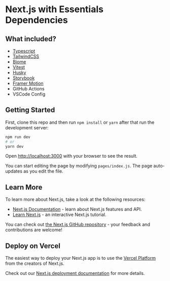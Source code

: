 # Next.js with Essentials Dependencies

## What included?

- [Typescript](https://typescript.org/)
- [TailwindCSS](https://tailwindcss.com)
- [Biome](https://biomejs.dev)
- [Vitest](https://vitest.dev)
- [Husky](https://typicode.github.io/husky/)
- [Storybook](https://storybook.js.org)
- [Framer Motion](https://www.framer.com/motion/)
- GitHub Actions
- VSCode Config

## Getting Started

First, clone this repo and then run `npm install` or `yarn` after that run the development server:

```bash
npm run dev
# or
yarn dev
```

Open [http://localhost:3000](http://localhost:3000) with your browser to see the result.

You can start editing the page by modifying `pages/index.js`. The page auto-updates as you edit the file.

## Learn More

To learn more about Next.js, take a look at the following resources:

- [Next.js Documentation](https://nextjs.org/docs) - learn about Next.js features and API.
- [Learn Next.js](https://nextjs.org/learn) - an interactive Next.js tutorial.

You can check out [the Next.js GitHub repository](https://github.com/vercel/next.js/) - your feedback and contributions are welcome!

## Deploy on Vercel

The easiest way to deploy your Next.js app is to use the [Vercel Platform](https://vercel.com/import?utm_medium=default-template&filter=next.js&utm_source=create-next-app&utm_campaign=create-next-app-readme) from the creators of Next.js.

Check out our [Next.js deployment documentation](https://nextjs.org/docs/deployment) for more details.
